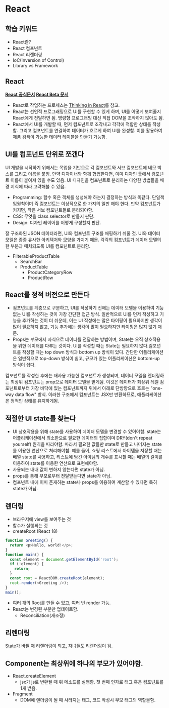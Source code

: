 # React

## 학습 키워드

* React란?
* React 컴포넌트
* React 리렌더링
* IoC(Inversion of Control)
* Library vs Framework

## React

[**React 공식문서**](https://ko.reactjs.org/) [**React Beta 문서**](https://beta.reactjs.org/)

* React로 작업하는 프로세스는 [Thinking in React](https://beta.reactjs.org/learn/thinking-in-react)를 참고.
* React는 선언적 프로그래밍으로 UI를 구현할 수 있게 하며, UI를 어떻게 보여줄지 React에게 전달하면 됨. 명령형 프로그래밍 대신 직접 DOM을 조작하지 않아도 됨.
* React에서 UI를 개발할 때, 먼저 컴포넌트로 조각내고 각각에 적합한 상태를 작성함. 그리고 컴포넌트를 연결하여 데이터가 흐르게 하여 UI를 완성함. 이를 활용하여 제품 검색이 가능한 데이터 테이블을 만들기 가능함.

## UI를 컴포넌트 단위로 쪼갠다

UI 개발을 시작하기 위해서는 목업을 기반으로 각 컴포넌트와 서브 컴포넌트에 네모 박스를 그리고 이름을 붙임. 만약 디자이너와 함께 협업한다면, 이미 디자인 툴에서 컴포넌트 이름이 붙여져 있을 수도 있음. UI 디자인을 컴포넌트로 분리하는 다양한 방법들을 배경 지식에 따라 고려해볼 수 있음.

* Programming: 함수 혹은 객체를 생성해야 하는지 결정하는 방식과 똑같다. 단일책임원칙이며 즉 컴포넌트는 이상적으로 한 가지의 일만 해야 한다. 만약 컴포넌트가 커지면, 작은 서브 컴포넌트들로 분리되야함.
* CSS: 무엇을 class selector로 만들지 판단.
* Design: 디자인 레이어를 어떻게 구성할지 판단.

잘 구조화된 JSON 데이터라면, UI와 컴포넌트 구조를 매핑하기 쉬울 것. UI와 데이터 모델은 종종 유사한 아키텍처와 모양을 가지기 때문. 각각의 컴포넌트가 데이터 모델의 한 부분과 매치되도록 UI를 컴포넌트로 분리함.

* FilterableProductTable
  * SearchBar
  * ProductTable
    * ProductCategoryRow
    * ProductRow

## React를 정적 버전으로 만든다

* 컴포넌트를 계층으로 구분하고, UI를 작성하기 전에는 데이터 모델을 이용하여 기능 없는 UI를 작성하는 것이 가장 간단한 접근 방식. 일반적으로 UI를 먼저 작성하고 기능을 추가하는 것이 더 쉬운데, 이는 UI 작성에는 많은 타이핑이 필요하지만 생각이 많이 필요하지 않고, 기능 추가에는 생각이 많이 필요하지만 타이핑은 많지 않기 때문.
* Props는 부모에서 자식으로 데이터를 전달하는 방법이며, State는 오직 상호작용을 위한 데이터를 다루는 것이다. UI를 작성할 때는 State는 필요하지 않다.컴포넌트를 작성할 때는 top down 방식과 bottom up 방식이 있다. 간단한 어플리케이션은 일반적으로 top-down 방식이 쉽고, 규모가 있는 어플리케이션은 bottom-up 방식이 쉽다.

컴포넌트를 작성한 후에는 재사용 가능한 컴포넌트가 생성되며, 데이터 모델을 렌더링하는 최상위 컴포넌트는 prop으로 데이터 모델을 받게됨. 이것은 데이터가 최상위 레벨 컴포넌트로부터 가장 바닥에 있는 컴포넌트까지 위에서 아래로 단방향으로 흐르는 "one-way data flow" 방식. 이러한 구조에서 컴포넌트는 JSX만 반환하므로, 애플리케이션은 정적인 상태를 유지하게됨.

## 적절한 UI state를 찾는다

* UI 상호작용을 위해 state를 사용하여 데이터 모델을 변경할 수 있어야함. state는 어플리케이션에서 최소한으로 필요한 데이터의 집합이며 DRY(don't repeat yourself) 원칙을 따라야함. 따라서 필요한 값들만 state로 만들고 나머지는 state를 이용한 연산으로 처리해야함. 예를 들어, 쇼핑 리스트에서 아이템을 저장할 때는 배열 state를 사용하고, 리스트에 담긴 아이템의 개수를 표시할 때는 배열의 길이를 이용하여 state를 이용한 연산으로 표현해야함.
* 사용되는 내내 값이 변하지 않는다면 state가 아님.
* props를 통해 부모로부터 전달받는다면 state가 아님.
* 컴포넌트 내에 이미 존재하는 state나 props를 이용하여 계산할 수 있다면 특히 state가 아님.

## 렌더링

* 브라우저에 view를 보여주는 것
* 함수가 실행되는 것
* createRoot (React 18)

```ts
function Greeting() {
  return <p>Hello, world!</p>;
}
function main() {
  const element = document.getElementById('root');
  if (!element) {
    return;
  }
  const root = ReactDOM.createRoot(element);
  root.render(<Greeting />);
}
main();
```

* 여러 개의 Root를 만들 수 있고, 여러 번 render 가능.
* React는 변경된 부분만 업데이트함.
  * Reconciliation(재조정)

## 리렌더링

State가 바뀔 때 리렌더링이 되고, 자녀들도 리렌더링이 됨.

## Component는 최상위에 하나의 부모가 있어야함.

* React.createElement
  * jsx가 js로 변환될 때 위 메소드를 실행함. 첫 번째 인자로 태그 혹은 컴포넌트를 1개 받음.
* Fragment
  * DOM에 렌더링이 될 때 사라지는 태그, 코드 작성시 부모 태그의 역할을함.
